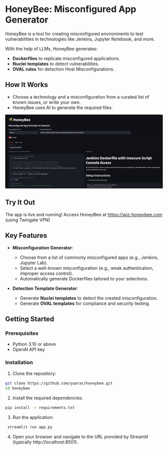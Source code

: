 # HoneyBee: Misconfigured App Generator


HoneyBee is a tool for creating misconfigured environments to test vulnerabilities in technologies like Jenkins, Jupyter Notebook, and more. 

With the help of LLMs, HoneyBee generates:
- **Dockerfiles** to replicate misconfigured applications.
- **Nuclei templates** to detect vulnerabilities.
- **OVAL rules** for detection Host Misconfigurations.

## How It Works
- Choose a technology and a misconfiguration from a curated list of known issues, or write your own.
- HoneyBee uses AI to generate the required files.

![HoneyBee](
images/Honeybee_screenshot.png)

## Try It Out
The app is live and running! Access HoneyBee at https://wiz-honeybee.com (using Twingate VPN)

## Key Features

- **Misconfiguration Generator**:
  - Choose from a list of commonly misconfigured apps (e.g., Jenkins, Jupyter Lab).
  - Select a well-known misconfiguration (e.g., weak authentication, improper access control).
  - Automatically generate Dockerfiles tailored to your selections.

- **Detection Template Generator**:
  - Generate **Nuclei templates** to detect the created misconfiguration.
  - Generate **OVAL templates** for compliance and security testing.

## Getting Started

### Prerequisites

- Python 3.10 or above
- OpenAI API key 

### Installation

1. Clone the repository:
 ```bash
 git clone https://github.com/yaaras/honeybee.git
 cd honeybee
  ```
2.	Install the required dependencies:
 ```bash
 pip install -r requirements.txt
 ```

3.	Run the application:
 ```bash
  streamlit run app.py
 ```

4.	Open your browser and navigate to the URL provided by Streamlit (typically http://localhost:8501).
